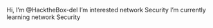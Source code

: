 Hi, I’m @HacktheBox-del
I’m interested network Security
I’m currently learning network Security


<!---
HacktheBox-del/HacktheBox-del is a ✨ special ✨ repository because its `README.md` (this file) appears on your GitHub profile.
You can click the Preview link to take a look at your changes.
--->
